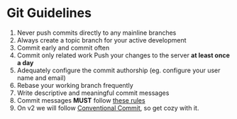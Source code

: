 # Git Guidelines

1. Never push commits directly to any mainline branches
1. Always create a topic branch for your active development
1. Commit early and commit often
1. Commit only related work
Push your changes to the server **at least once a day**
1. Adequately configure the commit authorship (eg. configure your user name and email)
1. Rebase your working branch frequently
1. Write descriptive and meaningful commit messages
1. Commit messages **MUST** follow [these rules](https://chris.beams.io/posts/git-commit/)
1. On v2 we will follow [Conventional Commit](https://www.conventionalcommits.org/en/v1.0.0/), so get cozy with it.
